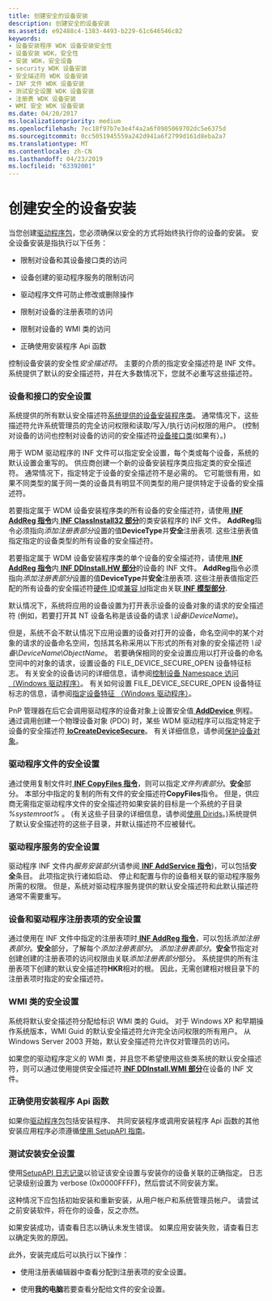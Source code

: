 ```yaml
---
title: 创建安全的设备安装
description: 创建安全的设备安装
ms.assetid: e92488c4-1383-4493-b229-61c646546c82
keywords:
- 设备安装程序 WDK 设备安装安全性
- 设备安装 WDK，安全性
- 安装 WDK，安全设备
- security WDK 设备安装
- 安全描述符 WDK 设备安装
- INF 文件 WDK 设备安装
- 测试安全设置 WDK 设备安装
- 注册表 WDK 设备安装
- WMI 安全 WDK 设备安装
ms.date: 04/20/2017
ms.localizationpriority: medium
ms.openlocfilehash: 7ec18f97b7e3e4f4a2a6f0985069702dc5e6375d
ms.sourcegitcommit: 0cc5051945559a242d941a6f2799d161d8eba2a7
ms.translationtype: MT
ms.contentlocale: zh-CN
ms.lasthandoff: 04/23/2019
ms.locfileid: "63392001"
---
```

# <a name="creating-secure-device-installations"></a>创建安全的设备安装





当您创建[驱动程序包](driver-packages.md)，您必须确保以安全的方式将始终执行你的设备的安装。 安全设备安装是指执行以下任务：

-   限制对设备和其设备接口类的访问

-   设备创建的驱动程序服务的限制访问

-   驱动程序文件可防止修改或删除操作

-   限制对设备的注册表项的访问

-   限制对设备的 WMI 类的访问

-   正确使用安装程序 Api 函数

控制设备安装的安全性*安全描述符*。 主要的介质的指定安全描述符是 INF 文件。 系统提供了默认的安全描述符，并在大多数情况下，您就不必重写这些描述符。

### <a name="security-settings-for-devices-and-interfaces"></a>设备和接口的安全设置

系统提供的所有默认安全描述符[系统提供的设备安装程序类](https://msdn.microsoft.com/library/windows/hardware/ff553419)。 通常情况下，这些描述符允许系统管理员的完全访问权限和读取/写入/执行访问权限的用户。 (控制对设备的访问也控制对设备的访问的安全描述符[设备接口类](device-interface-classes.md)(如果有）。)

用于 WDM 驱动程序的 INF 文件可以指定安全设置，每个类或每个设备，系统的默认设置会重写的。 供应商创建一个新的设备安装程序类应指定类的安全描述符。 通常情况下，指定特定于设备的安全描述符不是必需的。 它可能很有用，如果不同类型的属于同一类的设备具有明显不同类型的用户提供特定于设备的安全描述符。

若要指定属于 WDM 设备安装程序类的所有设备的安全描述符，请使用[ **INF AddReg 指令**](inf-addreg-directive.md)内[ **INF ClassInstall32 部分**](inf-classinstall32-section.md)的类安装程序的 INF 文件。 **AddReg**指令必须指向*添加注册表部分*设置的值**DeviceType**并**安全**注册表项. 这些注册表值指定指定的设备类型的所有设备的安全描述符。

若要指定属于 WDM 设备安装程序类的单个设备的安全描述符，请使用[ **INF AddReg 指令**](inf-addreg-directive.md)内[ **INF DDInstall.HW 部分**](inf-ddinstall-hw-section.md)的设备的 INF 文件。 **AddReg**指令必须指向*添加注册表部分*设置的值**DeviceType**并**安全**注册表项. 这些注册表值指定匹配的所有设备的安全描述符[硬件 ID](hardware-ids.md)或[兼容 Id](compatible-ids.md)指定由关联[ **INF 模型部分**](inf-models-section.md).

默认情况下，系统将应用的设备设置为打开表示设备的设备对象的请求的安全描述符 (例如，若要打开其 NT 设备名称是该设备的请求 *\\设备\\DeviceName*)。

但是，系统不会不默认情况下应用设置的设备对打开的设备，命名空间中的某个对象的请求的设备命名空间，包括其名称采用以下形式的所有对象的安全描述符 *\\设备\\DeviceName\\ObjectName*。 若要确保相同的安全设置应用以打开设备的命名空间中的对象的请求，设置设备的 FILE_DEVICE_SECURE_OPEN 设备特征标志。 有关安全的设备访问的详细信息，请参阅[控制设备 Namespace 访问 （Windows 驱动程序）](https://msdn.microsoft.com/library/windows/hardware/ff542068)。 有关如何设置 FILE_DEVICE_SECURE_OPEN 设备特征标志的信息，请参阅[指定设备特征 （Windows 驱动程序）](https://msdn.microsoft.com/library/windows/hardware/ff563818)。

PnP 管理器在后它会调用驱动程序的设备对象上设置安全值[ **AddDevice** ](https://msdn.microsoft.com/library/windows/hardware/ff540521)例程。 通过调用创建一个物理设备对象 (PDO) 时，某些 WDM 驱动程序可以指定特定于设备的安全描述符[ **IoCreateDeviceSecure**](https://msdn.microsoft.com/library/windows/hardware/ff548407)。 有关详细信息，请参阅[保护设备对象](https://msdn.microsoft.com/library/windows/hardware/ff563688)。

### <a name="security-settings-for-driver-files"></a>驱动程序文件的安全设置

通过使用复制文件时[ **INF CopyFiles 指令**](inf-copyfiles-directive.md)，则可以指定*文件列表部分*。**安全**部分。 本部分中指定的复制的所有文件的安全描述符**CopyFiles**指令。 但是，供应商无需指定驱动程序文件的安全描述符如果安装的目标是一个系统的子目录 *%systemroot%* 。 (有关这些子目录的详细信息，请参阅[使用 Dirids](using-dirids.md)。)系统提供了默认安全描述符的这些子目录，并默认描述符不应被替代。

### <a name="security-settings-for-driver-services"></a>驱动程序服务的安全设置

驱动程序 INF 文件内*服务安装部分*(请参阅[ **INF AddService 指令**](inf-addservice-directive.md))，可以包括**安全**条目。 此项指定执行诸如启动、 停止和配置与你的设备相关联的驱动程序服务所需的权限。 但是，系统对驱动程序服务提供的默认安全描述符和此默认描述符通常不需要重写。

### <a name="security-settings-for-device-and-driver-registry-entries"></a>设备和驱动程序注册表项的安全设置

通过使用在 INF 文件中指定的注册表项时[ **INF AddReg 指令**](inf-addreg-directive.md)，可以包括*添加注册表部分*。**安全**部分，了解每个*添加注册表部分*。 *添加注册表部分*。**安全**节指定对创建创建的注册表项的访问权限由关联*添加注册表部分*部分。 系统提供的所有注册表项下创建的默认安全描述符**HKR**相对的根。 因此，无需创建相对根目录下的注册表项时指定的安全描述符。

### <a name="security-settings-for-wmi-classes"></a>WMI 类的安全设置

系统将默认安全描述符分配给标识 WMI 类的 Guid。 对于 Windows XP 和早期操作系统版本，WMI Guid 的默认安全描述符允许完全访问权限的所有用户。 从 Windows Server 2003 开始，默认安全描述符允许仅对管理员的访问。

如果您的驱动程序定义的 WMI 类，并且您不希望使用这些类系统的默认安全描述符，则可以通过使用提供安全描述符[ **INF DDInstall.WMI 部分**](inf-ddinstall-wmi-section.md)在设备的 INF 文件。

### <a name="using-setupapi-functions-correctly"></a>正确使用安装程序 Api 函数

如果你[驱动程序包](driver-packages.md)包括安装程序、 共同安装程序或调用安装程序 Api 函数的其他安装应用程序必须遵循[使用 SetupAPI 指南](guidelines-for-using-setupapi.md)。

### <a href="" id="testing-installation-security-settings-"></a>测试安装安全设置

使用[SetupAPI 日志记录](setupapi-logging--windows-server-2003--windows-xp--and-windows-2000-.md)以验证该安全设置与安装你的设备关联的正确指定。 日志记录级别设置为 verbose (0x0000FFFF)，然后尝试不同安装方案。

这种情况下应包括初始安装和重新安装，从用户帐户和系统管理员帐户。 请尝试之前安装软件，将在你的设备，反之亦然。

如果安装成功，请查看日志以确认未发生错误。 如果应用安装失败，请查看日志以确定失败的原因。

此外，安装完成后可以执行以下操作：

-   使用注册表编辑器中查看分配到注册表项的安全设置。

-   使用**我的电脑**若要查看分配给文件的安全设置。

 

 





